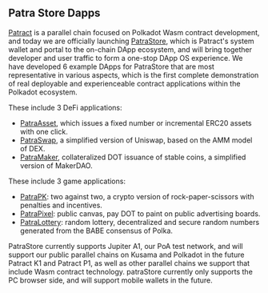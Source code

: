 ## Patra Store Dapps

[Patract](https://patract.network) is a parallel chain focused on Polkadot Wasm contract development, and today we are officially launching [PatraStore](https://patrastore.io), which is Patract's system wallet and portal to the on-chain DApp ecosystem, and will bring together developer and user traffic to form a one-stop DApp OS experience. We have developed 6 example DApps for PatraStore that are most representative in various aspects, which is the first complete demonstration of real deployable and experienceable contract applications within the Polkadot ecosystem.

These include 3 DeFi applications:

- [PatraAsset](https://patrastore.io/jupiter-a1/dapps/patra-asset.dapps.patrastore.io), which issues a fixed number or incremental ERC20 assets with one click.
- [PatraSwap](https://patrastore.io/jupiter-a1/dapps/patraswap.dapps.patrastore.io), a simplified version of Uniswap, based on the AMM model of DEX.
- [PatraMaker](https://patrastore.io/jupiter-a1/dapps/maker.dapps.patrastore.io), collateralized DOT issuance of stable coins, a simplified version of MakerDAO.

These include 3 game applications:

- [PatraPK](https://patrastore.io/jupiter-a1/dapps/pk-game.dapps.patrastore.io): two against two, a crypto version of rock-paper-scissors with penalties and incentives.
- [PatraPixel](https://patrastore.io/jupiter-a1/dapps/patra-pixel.dapps.patrastore.io): public canvas, pay DOT to paint on public advertising boards.
- [PatraLottery](https://patrastore.io/jupiter-a1/dapps/lottery.dapps.patrastore.io): random lottery, decentralized and secure random numbers generated from the BABE consensus of Polka.


PatraStore currently supports Jupiter A1, our PoA test network, and will support our public parallel chains on Kusama and Polkadot in the future Patract K1 and Patract P1, as well as other parallel chains we support that include Wasm contract technology. patraStore currently only supports the PC browser side, and will support mobile wallets in the future.

